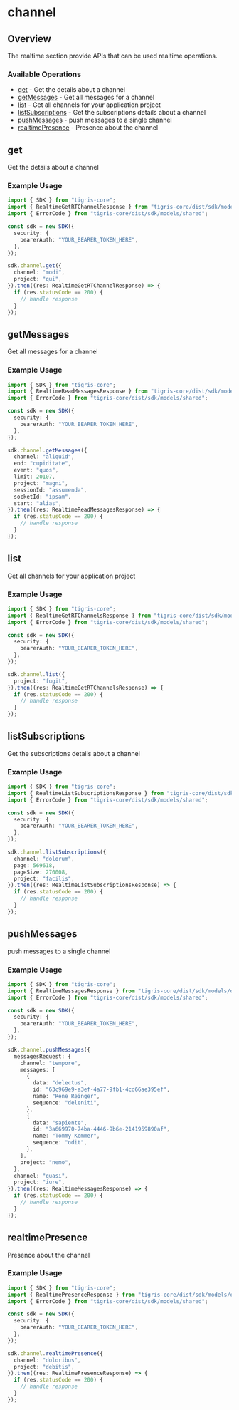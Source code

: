 # channel

## Overview

The realtime section provide APIs that can be used realtime operations.

### Available Operations

* [get](#get) - Get the details about a channel
* [getMessages](#getmessages) - Get all messages for a channel
* [list](#list) - Get all channels for your application project
* [listSubscriptions](#listsubscriptions) - Get the subscriptions details about a channel
* [pushMessages](#pushmessages) - push messages to a single channel
* [realtimePresence](#realtimepresence) - Presence about the channel

## get

Get the details about a channel

### Example Usage

```typescript
import { SDK } from "tigris-core";
import { RealtimeGetRTChannelResponse } from "tigris-core/dist/sdk/models/operations";
import { ErrorCode } from "tigris-core/dist/sdk/models/shared";

const sdk = new SDK({
  security: {
    bearerAuth: "YOUR_BEARER_TOKEN_HERE",
  },
});

sdk.channel.get({
  channel: "modi",
  project: "qui",
}).then((res: RealtimeGetRTChannelResponse) => {
  if (res.statusCode == 200) {
    // handle response
  }
});
```

## getMessages

Get all messages for a channel

### Example Usage

```typescript
import { SDK } from "tigris-core";
import { RealtimeReadMessagesResponse } from "tigris-core/dist/sdk/models/operations";
import { ErrorCode } from "tigris-core/dist/sdk/models/shared";

const sdk = new SDK({
  security: {
    bearerAuth: "YOUR_BEARER_TOKEN_HERE",
  },
});

sdk.channel.getMessages({
  channel: "aliquid",
  end: "cupiditate",
  event: "quos",
  limit: 20107,
  project: "magni",
  sessionId: "assumenda",
  socketId: "ipsam",
  start: "alias",
}).then((res: RealtimeReadMessagesResponse) => {
  if (res.statusCode == 200) {
    // handle response
  }
});
```

## list

Get all channels for your application project

### Example Usage

```typescript
import { SDK } from "tigris-core";
import { RealtimeGetRTChannelsResponse } from "tigris-core/dist/sdk/models/operations";
import { ErrorCode } from "tigris-core/dist/sdk/models/shared";

const sdk = new SDK({
  security: {
    bearerAuth: "YOUR_BEARER_TOKEN_HERE",
  },
});

sdk.channel.list({
  project: "fugit",
}).then((res: RealtimeGetRTChannelsResponse) => {
  if (res.statusCode == 200) {
    // handle response
  }
});
```

## listSubscriptions

Get the subscriptions details about a channel

### Example Usage

```typescript
import { SDK } from "tigris-core";
import { RealtimeListSubscriptionsResponse } from "tigris-core/dist/sdk/models/operations";
import { ErrorCode } from "tigris-core/dist/sdk/models/shared";

const sdk = new SDK({
  security: {
    bearerAuth: "YOUR_BEARER_TOKEN_HERE",
  },
});

sdk.channel.listSubscriptions({
  channel: "dolorum",
  page: 569618,
  pageSize: 270008,
  project: "facilis",
}).then((res: RealtimeListSubscriptionsResponse) => {
  if (res.statusCode == 200) {
    // handle response
  }
});
```

## pushMessages

push messages to a single channel

### Example Usage

```typescript
import { SDK } from "tigris-core";
import { RealtimeMessagesResponse } from "tigris-core/dist/sdk/models/operations";
import { ErrorCode } from "tigris-core/dist/sdk/models/shared";

const sdk = new SDK({
  security: {
    bearerAuth: "YOUR_BEARER_TOKEN_HERE",
  },
});

sdk.channel.pushMessages({
  messagesRequest: {
    channel: "tempore",
    messages: [
      {
        data: "delectus",
        id: "63c969e9-a3ef-4a77-9fb1-4cd66ae395ef",
        name: "Rene Reinger",
        sequence: "deleniti",
      },
      {
        data: "sapiente",
        id: "3a669970-74ba-4446-9b6e-2141959890af",
        name: "Tommy Kemmer",
        sequence: "odit",
      },
    ],
    project: "nemo",
  },
  channel: "quasi",
  project: "iure",
}).then((res: RealtimeMessagesResponse) => {
  if (res.statusCode == 200) {
    // handle response
  }
});
```

## realtimePresence

Presence about the channel

### Example Usage

```typescript
import { SDK } from "tigris-core";
import { RealtimePresenceResponse } from "tigris-core/dist/sdk/models/operations";
import { ErrorCode } from "tigris-core/dist/sdk/models/shared";

const sdk = new SDK({
  security: {
    bearerAuth: "YOUR_BEARER_TOKEN_HERE",
  },
});

sdk.channel.realtimePresence({
  channel: "doloribus",
  project: "debitis",
}).then((res: RealtimePresenceResponse) => {
  if (res.statusCode == 200) {
    // handle response
  }
});
```

